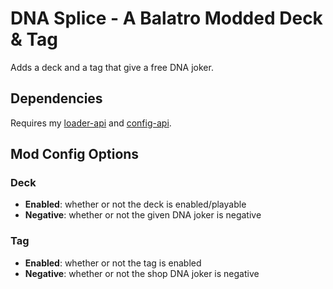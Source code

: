 # DNA Splice - A Balatro Modded Deck & Tag
Adds a deck and a tag that give a free DNA joker.

## Dependencies
Requires my [loader-api](https://github.com/jlwoolf/balatro-loader-api) and [config-api](https://github.com/jlwoolf/balatro-config-api).

## Mod Config Options
### Deck
- **Enabled**: whether or not the deck is enabled/playable
- **Negative**: whether or not the given DNA joker is negative

### Tag
- **Enabled**: whether or not the tag is enabled
- **Negative**: whether or not the shop DNA joker is negative
